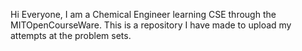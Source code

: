 Hi Everyone, I am a Chemical Engineer learning CSE through the MITOpenCourseWare. 
This is a repository I have made to upload my attempts at the problem sets. 
